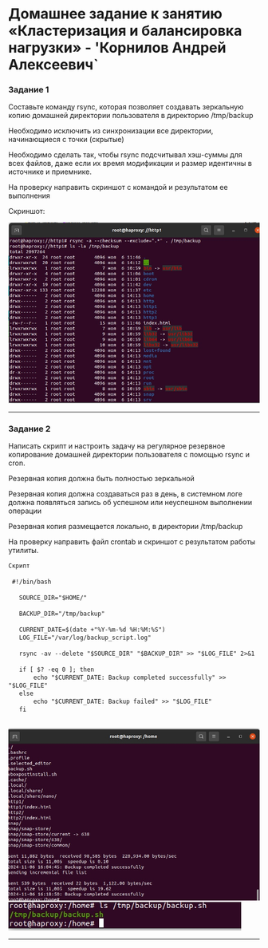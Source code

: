 # Домашнее задание к занятию «Кластеризация и балансировка нагрузки» - 'Корнилов Андрей Алексеевич`



### Задание 1

Составьте команду rsync, которая позволяет создавать зеркальную копию домашней директории пользователя в директорию /tmp/backup

Необходимо исключить из синхронизации все директории, начинающиеся с точки (скрытые)

Необходимо сделать так, чтобы rsync подсчитывал хэш-суммы для всех файлов, даже если их время модификации и размер идентичны в источнике и приемнике.

На проверку направить скриншот с командой и результатом ее выполнения


Скриншот: 

![rsync](https://github.com/gtrksamara/sys-pattern-homework/blob/main/img/rsync.jpg)


---

### Задание 2

Написать скрипт и настроить задачу на регулярное резервное копирование домашней директории пользователя с помощью rsync и cron.

Резервная копия должна быть полностью зеркальной

Резервная копия должна создаваться раз в день, в системном логе должна появляться запись об успешном или неуспешном выполнении операции

Резервная копия размещается локально, в директории /tmp/backup

На проверку направить файл crontab и скриншот с результатом работы утилиты.

```
Скрипт

 #!/bin/bash

   SOURCE_DIR="$HOME/"

   BACKUP_DIR="/tmp/backup"

   CURRENT_DATE=$(date +"%Y-%m-%d %H:%M:%S")
   LOG_FILE="/var/log/backup_script.log"

   rsync -av --delete "$SOURCE_DIR" "$BACKUP_DIR" >> "$LOG_FILE" 2>&1

   if [ $? -eq 0 ]; then
       echo "$CURRENT_DATE: Backup completed successfully" >> "$LOG_FILE"
   else
       echo "$CURRENT_DATE: Backup failed" >> "$LOG_FILE"
   fi


```

![backup](https://github.com/gtrksamara/sys-pattern-homework/blob/main/img/backup.jpg)
![backup2](https://github.com/gtrksamara/sys-pattern-homework/blob/main/img/backup2.jpg)


---


